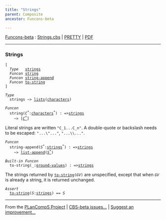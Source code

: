 ```yaml
---
title: "Strings"
parent: Composite
ancestor: Funcons-beta

---
```


[Funcons-beta] : [Strings.cbs] \| [PRETTY] \| [PDF]


----
### Strings

<div class="highlighter-rouge"><pre class="highlight"><code>[
  <i class="keyword">Type</i>   <span class="name"><a href="#Name_strings">strings</a></span>
  <i class="keyword">Funcon</i> <span class="name"><a href="#Name_string">string</a></span>
  <i class="keyword">Funcon</i> <span class="name"><a href="#Name_string-append">string-append</a></span>
  <i class="keyword">Funcon</i> <span class="name"><a href="#Name_to-string">to-string</a></span>
]</code></pre></div>



<div class="highlighter-rouge"><pre class="highlight"><code><i class="keyword">Type</i>
  <span class="name"><span id="Name_strings">strings</span></span> ~> <span class="name"><a href="../Lists/index.html#Name_lists">lists</a></span>(<span class="name"><a href="../../Primitive/Characters/index.html#Name_characters">characters</a></span>)</code></pre></div>



<div class="highlighter-rouge"><pre class="highlight"><code><i class="keyword">Funcon</i>
  <span class="name"><span id="Name_string">string</span></span>(<span id="Variable48_C*"><i class="var">C<sup class="sup">*</sup></i></span>:<span class="name"><a href="../../Primitive/Characters/index.html#Name_characters">characters</a></span><sup class="sup">*</sup>) : =><span class="name"><a href="#Name_strings">strings</a></span>
    ~> [<a href="#Variable48_C*"><i class="var">C<sup class="sup">*</sup></i></a>]</code></pre></div>


  Literal strings are written <code>"C_1...C_n"</code>.
  A double-quote or backslash needs to be escaped: <code>"...\\\"..."</code>, <code>"...\\\\..."</code>.



<div class="highlighter-rouge"><pre class="highlight"><code><i class="keyword">Funcon</i>
  <span class="name"><span id="Name_string-append">string-append</span></span>(<span id="Variable120_S*"><i class="var">S<sup class="sup">*</sup></i></span>:<span class="name"><a href="#Name_strings">strings</a></span><sup class="sup">*</sup>) : =><span class="name"><a href="#Name_strings">strings</a></span>
    ~> <span class="name"><a href="../Lists/index.html#Name_list-append">list-append</a></span>(<a href="#Variable120_S*"><i class="var">S<sup class="sup">*</sup></i></a>)</code></pre></div>



<div class="highlighter-rouge"><pre class="highlight"><code><i class="keyword">Built-in</i> <i class="keyword">Funcon</i>
  <span class="name"><span id="Name_to-string">to-string</span></span>(_:<span class="name"><a href="../../Value-Types/index.html#Name_ground-values">ground-values</a></span>) : =><span class="name"><a href="#Name_strings">strings</a></span></code></pre></div>

  The strings returned by <code><span class="name"><a href="#Name_to-string">to-string</a></span>(<i class="var">GV</i>)</code> are unspecified, except that when
  <code><i class="var">GV</i></code> is already a string, it is returned unchanged.

<div class="highlighter-rouge"><pre class="highlight"><code><i class="keyword">Assert</i>
  <span class="name"><a href="#Name_to-string">to-string</a></span>(<i class="var">S</i>:<span class="name"><a href="#Name_strings">strings</a></span>) == <i class="var">S</i></code></pre></div>



[Funcons-beta]: /CBS-beta/docs/Funcons-beta
  "FUNCONS-BETA"
[Unstable-Funcons-beta]: /CBS-beta/docs/Unstable-Funcons-beta
  "UNSTABLE-FUNCONS-BETA"
[Languages-beta]: /CBS-beta/docs/Languages-beta
  "LANGUAGES-BETA"
[Unstable-Languages-beta]: /CBS-beta/docs/Unstable-Languages-beta
  "UNSTABLE-LANGUAGES-BETA"
[CBS-beta]: /CBS-beta
  "CBS-BETA"
[Strings.cbs]: https://github.com/plancomps/CBS-beta/blob/master/Funcons-beta/Values/Composite/Strings/Strings.cbs
  "CBS SOURCE FILE ON GITHUB"
[PLAIN]: /CBS-beta/docs/Funcons-beta/Values/Composite/Strings
  "CBS SOURCE WEB PAGE"
[PRETTY]: /CBS-beta/math/Funcons-beta/Values/Composite/Strings
  "CBS-KATEX WEB PAGE"
[PDF]: https://github.com/plancomps/CBS-beta/blob/master/Funcons-beta/Values/Composite/Strings/Strings.pdf
  "CBS-LATEX PDF FILE"
[PLanCompS Project]: https://plancomps.github.io
  "PROGRAMMING LANGUAGE COMPONENTS AND SPECIFICATIONS PROJECT HOME PAGE"

____

From the [PLanCompS Project] | [CBS-beta issues...] | [Suggest an improvement...]

[CBS-beta issues...]: https://github.com/plancomps/CBS-beta/issues
   "CBS-BETA ISSUE REPORTS ON GITHUB"
 [Suggest an improvement...]: mailto:plancomps@gmail.com?Subject=CBS-beta%20-%20comment&Body=Re%3A%20CBS-beta%20specification%20at%20Values/Composite/Strings/Strings.cbs%0A%0AComment/Query/Issue/Suggestion%3A%0A%0A%0ASignature%3A%0A
   "GENERATE AN EMAIL TEMPLATE"

